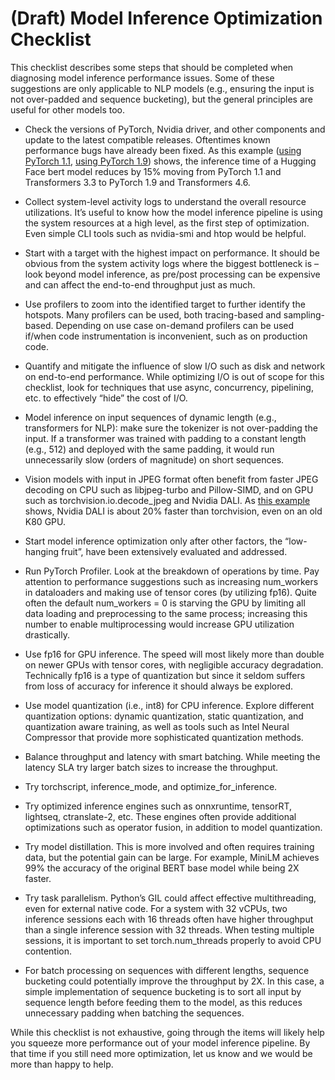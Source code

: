 # (Draft) Model Inference Optimization Checklist

This checklist describes some steps that should be completed when diagnosing model inference performance issues.  Some of these suggestions are only applicable to NLP models (e.g., ensuring the input is not over-padded and sequence bucketing), but the general principles are useful for other models too.

* Check the versions of PyTorch, Nvidia driver, and other components and update to the latest compatible releases.  Oftentimes known performance bugs have already been fixed.  As this example ([using PyTorch 1.1](examples/torch_version_11.py), [using PyTorch 1.9](examples/torch_version_19.py)) shows, the inference time of a Hugging Face bert model reduces by 15% moving from PyTorch 1.1 and Transformers 3.3 to PyTorch 1.9 and Transformers 4.6.

* Collect system-level activity logs to understand the overall resource utilizations. It’s useful to know how the model inference pipeline is using the system resources at a high level, as the first step of optimization.  Even simple CLI tools such as nvidia-smi and htop would be helpful.

* Start with a target with the highest impact on performance.  It should be obvious from the system activity logs where the biggest bottleneck is – look beyond model inference, as pre/post processing can be expensive and can affect the end-to-end throughput just as much.

* Use profilers to zoom into the identified target to further identify the hotspots.  Many profilers can be used, both tracing-based and sampling-based.  Depending on use case on-demand profilers can be used if/when code instrumentation is inconvenient, such as on production code.

* Quantify and mitigate the influence of slow I/O such as disk and network on end-to-end performance.  While optimizing I/O is out of scope for this checklist, look for techniques that use async, concurrency, pipelining, etc. to effectively “hide” the cost of I/O.

* Model inference on input sequences of dynamic length (e.g., transformers for NLP): make sure the tokenizer is not over-padding the input.  If a transformer was trained with padding to a constant length (e.g., 512) and deployed with the same padding, it would run unnecessarily slow (orders of magnitude) on short sequences.

* Vision models with input in JPEG format often benefit from faster JPEG decoding on CPU such as libjpeg-turbo and Pillow-SIMD, and on GPU such as torchvision.io.decode_jpeg and Nvidia DALI.  As [this example](examples/torchvision_vs_dali.py) shows, Nvidia DALI is about 20% faster than torchvision, even on an old K80 GPU.

* Start model inference optimization only after other factors, the “low-hanging fruit”, have been extensively evaluated and addressed.

* Run PyTorch Profiler.  Look at the breakdown of operations by time.  Pay attention to performance suggestions such as increasing num_workers in dataloaders and making use of tensor cores (by utilizing fp16).  Quite often the default num_workers = 0 is starving the GPU by limiting all data loading and preprocessing to the same process; increasing this number to enable multiprocessing would increase GPU utilization drastically.

* Use fp16 for GPU inference.  The speed will most likely more than double on newer GPUs with tensor cores, with negligible accuracy degradation.  Technically fp16 is a type of quantization but since it seldom suffers from loss of accuracy for inference it should always be explored.

* Use model quantization (i.e., int8) for CPU inference.  Explore different quantization options: dynamic quantization, static quantization, and quantization aware training, as well as tools such as Intel Neural Compressor that provide more sophisticated quantization methods.

* Balance throughput and latency with smart batching.  While meeting the latency SLA try larger batch sizes to increase the throughput.

* Try torchscript, inference_mode, and optimize_for_inference.

* Try optimized inference engines such as onnxruntime, tensorRT, lightseq, ctranslate-2, etc.  These engines often provide additional optimizations such as operator fusion, in addition to model quantization.

* Try model distillation.  This is more involved and often requires training data, but the potential gain can be large.  For example, MiniLM achieves 99% the accuracy of the original BERT base model while being 2X faster.

* Try task parallelism.  Python’s GIL could affect effective multithreading, even for external native code.  For a system with 32 vCPUs, two inference sessions each with 16 threads often have higher throughput than a single inference session with 32 threads.  When testing multiple sessions, it is important to set torch.num_threads properly to avoid CPU contention.

* For batch processing on sequences with different lengths, sequence bucketing could potentially improve the throughput by 2X.  In this case, a simple implementation of sequence bucketing is to sort all input by sequence length before feeding them to the model, as this reduces unnecessary padding when batching the sequences.

While this checklist is not exhaustive, going through the items will likely help you squeeze more performance out of your model inference pipeline.  By that time if you still need more optimization, let us know and we would be more than happy to help.
